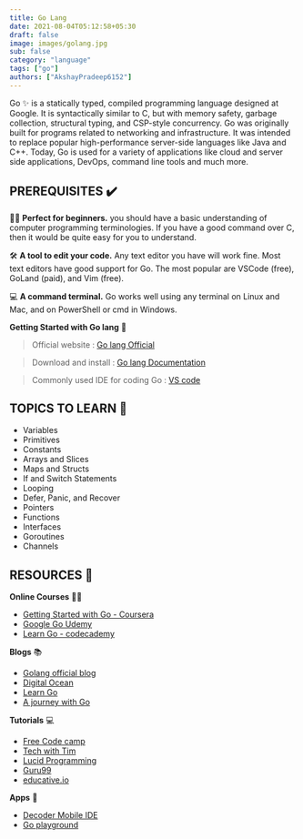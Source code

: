 ```yaml
---
title: Go Lang
date: 2021-08-04T05:12:58+05:30
draft: false
image: images/golang.jpg
sub: false
category: "language"
tags: ["go"]
authors: ["AkshayPradeep6152"]
---
```


Go ✨  is a statically typed, compiled programming language designed at Google. It is syntactically similar to C, but with memory safety, garbage collection, structural typing, and CSP-style concurrency. Go was originally built for programs related to networking and infrastructure. It was intended to replace popular high-performance server-side languages like Java and C++. Today, Go is used for a variety of applications like cloud and server side applications, DevOps, command line tools and much more.



## PREREQUISITES ✔️

👩‍💻 **Perfect for beginners.** you should have a basic understanding of computer programming terminologies. If you have a good command over C, then it would be quite easy for you to understand.

🛠️ **A tool to edit your code.** Any text editor you have will work fine. Most text editors have good support for Go. The most popular are VSCode (free), GoLand (paid), and Vim (free).

💻 **A command terminal.** Go works well using any terminal on Linux and Mac, and on PowerShell or cmd in Windows.

**Getting Started with Go lang** 🧰

>Official website : [Go lang Official](https://golang.org/) 

>Download  and install : [Go lang Documentation](https://go.dev/)

>Commonly used IDE for coding Go : [VS code](https://code.visualstudio.com/)



## TOPICS TO LEARN 📝

- Variables
- Primitives
- Constants
- Arrays and Slices
- Maps and Structs
- If and Switch Statements
- Looping
- Defer, Panic, and Recover
- Pointers
- Functions
- Interfaces
- Goroutines
- Channels


## RESOURCES 💼

**Online Courses** 👩‍💻

- [Getting Started with Go - Coursera](https://www.coursera.org/learn/golang-getting-started?specialization=google-golang) 
- [Google Go Udemy](https://www.udemy.com/course/learn-how-to-code/)
- [Learn Go - codecademy](https://www.codecademy.com/learn/learn-go)


**Blogs** 📚

- [Golang official blog](https://blog.golang.org/)
- [Digital Ocean ](https://www.digitalocean.com/community/tutorial_series/how-to-code-in-go)
- [Learn Go](https://blog.learngoprogramming.com/)
- [A journey with Go](https://medium.com/a-journey-with-go)



**Tutorials** 💻

- [Free Code camp](https://www.youtube.com/watch?v=YS4e4q9oBaU&feature=youtu.be)
- [Tech with Tim](https://www.youtube.com/playlist?list=PLzMcBGfZo4-mtY_SE3HuzQJzuj4VlUG0q)
- [Lucid Programming](https://www.youtube.com/playlist?list=PL5tcWHG-UPH0jOCtEIpDNpbwOnhc6h9Om)
- [Guru99](https://www.guru99.com/google-go-tutorial.html)
- [educative.io](https://www.educative.io/blog/golang-tutorial)



**Apps** 📱 

- [Decoder Mobile IDE](https://play.google.com/store/apps/details?id=com.paprbit.dcoder)
- [Go playground ](https://play.golang.org/)

